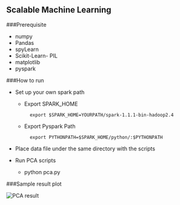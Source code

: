 ## Scalable Machine Learning

###Prerequisite 
- numpy
- Pandas
- spyLearn
- Scikit-Learn- PIL
- matplotlib
- pyspark

###How to run
- Set up your own spark path
	- Export SPARK_HOME
	
			export $SPARK_HOME=YOURPATH/spark-1.1.1-bin-hadoop2.4
		
	- Export Pyspark Path
	
			export PYTHONPATH=$SPARK_HOME/python/:$PYTHONPATH
		
- Place data file under the same directory with the scripts
	
- Run PCA scripts

	- python pca.py

###Sample result plot

![PCA result](https://raw.githubusercontent.com/Nero-Hu/Bigdata_Project/master/Final%20Report/tex/pca.png)
